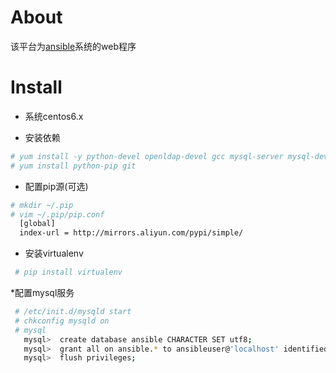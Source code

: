 About
=====
该平台为[ansible](https://github.com/ansible/ansible)系统的web程序


Install
=====

* 系统centos6.x

* 安装依赖

```Bash
# yum install -y python-devel openldap-devel gcc mysql-server mysql-devel epel-release
# yum install python-pip git
``` 
    
* 配置pip源(可选)

```Bash
# mkdir ~/.pip
# vim ~/.pip/pip.conf
  [global]
  index-url = http://mirrors.aliyun.com/pypi/simple/
```

* 安装virtualenv

```Bash
 # pip install virtualenv
```

*配置mysql服务

```Bash
 # /etc/init.d/mysqld start
 # chkconfig mysqld on
 # mysql
   mysql>  create database ansible CHARACTER SET utf8;
   mysql>  grant all on ansible.* to ansibleuser@'localhost' identified by 'password';
   mysql>  flush privileges;
```